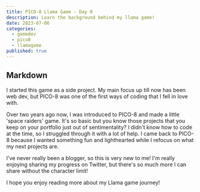 ```yaml
---
title: PICO-8 Llama Game - Day 0
description: Learn the background behind my llama game!
date: 2023-07-06
categories:
  - gamedev
  - pico8
  - llamagame
published: true
---
```


## Markdown

I started this game as a side project. My main focus up till now has been web dev, but PICO-8 was one of the first ways of coding that I fell in love with.

Over two years ago now, I was introduced to PICO-8 and made a little 'space raiders' game. It's so basic but you know those projects that you keep on your portfolio just out of sentimentality? I didn't know how to code at the time, so I struggled through it with a lot of help. I came back to PICO-8 because I wanted something fun and lighthearted while I refocus on what my next projects are.

I've never really been a blogger, so this is very new to me! I'm really enjoying sharing my progress on Twitter, but there's so much more I can share without the character limit!

I hope you enjoy reading more about my Llama game journey!
